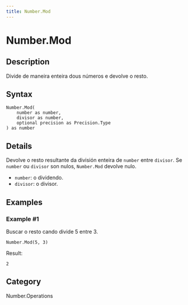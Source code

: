 ```yaml
---
title: Number.Mod
---
```


# Number.Mod


## Description

Divide de maneira enteira dous números e devolve o resto.


## Syntax

```powerquery
Number.Mod(
    number as number,
    divisor as number,
    optional precision as Precision.Type
) as number
```


## Details

Devolve o resto resultante da división enteira de <code>number</code> entre <code>divisor</code>.    Se <code>number</code> ou <code>divisor</code> son nulos, <code>Number.Mod</code> devolve nulo.      <ul>        <li><code>number</code>: o dividendo.</li>        <li><code>divisor</code>: o divisor.</li>      </ul>


## Examples

### Example #1 
Buscar o resto cando divide 5 entre 3.
```powerquery
Number.Mod(5, 3)
```

Result: 
```powerquery
2
```




## Category
Number.Operations
